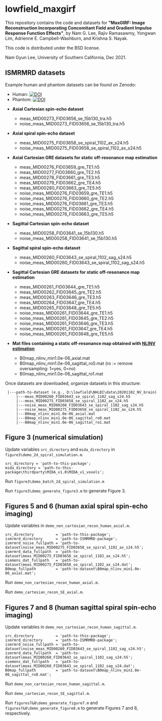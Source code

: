 # lowfield_maxgirf

This repository contains the code and datasets for
**"MaxGIRF: Image Reconstruction Incorporating Concomitant Field and Gradient Impulse Response Function Effects"**, by Nam G. Lee, Rajiv Ramasawmy, Yongwan Lim, Adrienne E. Campbell-Washburn, and Krishna S. Nayak.

This code is distributed under the BSD license.

Nam Gyun Lee, University of Southern California, Dec 2021.

## ISMRMRD datasets
Example human and phantom datasets can be found on Zenodo:

- Human: [![DOI](https://zenodo.org/badge/DOI/10.5281/zenodo.5830910.svg)](https://doi.org/10.5281/zenodo.5830910)
- Phantom: [![DOI](https://zenodo.org/badge/DOI/10.5281/zenodo.5874604.svg)](https://doi.org/10.5281/zenodo.5874604)

* **Axial Cartesian spin-echo dataset**
  - meas_MID00273_FID03656_se_15b130_tra.h5
  - noise_meas_MID00273_FID03656_se_15b130_tra.h5

* **Axial spiral spin-echo dataset** 
  - meas_MID00275_FID03658_se_spiral_1102_ax_s24.h5
  - noise_meas_MID00275_FID03658_se_spiral_1102_ax_s24.h5

* **Axial Cartesian GRE datasets for static off-resonance map estimation**

  - meas_MID00276_FID03659_gre_TE1.h5
  - meas_MID00277_FID03660_gre_TE2.h5
  - meas_MID00278_FID03661_gre_TE3.h5
  - meas_MID00279_FID03662_gre_TE4.h5
  - meas_MID00280_FID03663_gre_TE5.h5
  - noise_meas_MID00276_FID03659_gre_TE1.h5
  - noise_meas_MID00276_FID03660_gre_TE2.h5
  - noise_meas_MID00276_FID03661_gre_TE3.h5
  - noise_meas_MID00276_FID03662_gre_TE4.h5
  - noise_meas_MID00276_FID03663_gre_TE5.h5

* **Sagittal Cartesian spin-echo dataset**
  - meas_MID00258_FID03641_se_15b130.h5
  - noise_meas_MID00258_FID03641_se_15b130.h5
  
* **Sagittal spiral spin-echo dataset**
  - meas_MID00260_FID03643_se_spiral_1102_sag_s24.h5
  - noise_meas_MID00260_FID03643_se_spiral_1102_sag_s24.h5
  
* **Sagittal Cartesian GRE datasets for static off-resonance map estimation**
  - meas_MID00261_FID03644_gre_TE1.h5
  - meas_MID00262_FID03645_gre_TE2.h5
  - meas_MID00263_FID03646_gre_TE3.h5
  - meas_MID00264_FID03647_gre_TE4.h5
  - meas_MID00265_FID03648_gre_TE5.h5
  - noise_meas_MID00261_FID03644_gre_TE1.h5
  - noise_meas_MID00261_FID03645_gre_TE2.h5
  - noise_meas_MID00261_FID03646_gre_TE3.h5
  - noise_meas_MID00261_FID03647_gre_TE4.h5
  - noise_meas_MID00261_FID03648_gre_TE5.h5

* **Mat files containing a static off-resonance map obtained with [NLINV estimation](https://github.com/usc-mrel/nlinv_estimation)**
  - B0map_nlinv_min1.0e-06_axial.mat
  - B0map_nlinv_min1.0e-06_sagittal_ro0.mat (ro := remove oversampling: 1=yes, 0=no)
  - B0map_nlinv_min1.0e-06_sagittal_ro1.mat

Once datasets are downloaded, organize datasets in this structure:
 
     |---path-to-dataset (e.g., D:\lowfield\NHLBI\data\20201102_NV_brain)
         |---meas_MID00260_FID03643_se_spiral_1102_sag_s24.h5
         |---meas_MID00275_FID03658_se_spiral_1102_ax_s24.h5
         |---noise_meas_MID00260_FID03643_se_spiral_1102_sag_s24.h5
         |---noise_meas_MID00275_FID03658_se_spiral_1102_ax_s24.h5
		 |---B0map_nlinv_min1.0e-06_axial.mat
         |---B0map_nlinv_min1.0e-06_sagittal_ro0.mat
         |---B0map_nlinv_min1.0e-06_sagittal_ro1.mat

## Figure 3 (numerical simulation)

Update variables `src_directory` and `mida_directory` in `figure3\demo_2d_spiral_simulation.m`.

    src_directory = 'path-to-this-package';
    mida_directory = 'path-to-this-package\thirdparty\MIDA_v1.0\MIDA_v1_voxels';
 
Run `figure3\demo_batch_2d_spiral_simulation.m`

Run `figure3\demo_generate_figure3.m` to generate Figure 3.
 
## Figures 5 and 6 (human axial spiral spin-echo imaging)

Update variables in `demo_non_cartesian_recon_human_axial.m`.

    src_directory          = 'path-to-this-package';
    ismrmrd_directory      = 'path-to-ISMRMRD-package';
    ismrmrd_noise_fullpath = 'path-to-dataset\noise_meas_MID00275_FID03658_se_spiral_1102_ax_s24.h5';
    ismrmrd_data_fullpath  = 'path-to-dataset\meas_MID00275_FID03658_se_spiral_1102_ax_s24.h5';
    siemens_dat_fullpath   = 'path-to-dataset\meas_MID00275_FID03658_se_spiral_1102_ax_s24.dat';
    B0map_fullpath         = 'path-to-dataset\B0map_nlinv_min1.0e-06_axial.mat';

Run `demo_non_cartesian_recon_human_axial.m`.

Run `demo_cartesian_recon_SE_axial.m`.

## Figures 7 and 8 (human sagittal spiral spin-echo imaging)

Update variables in `demo_non_cartesian_recon_human_sagittal.m`.

    src_directory          = 'path-to-this-package';
    ismrmrd_directory      = 'path-to-ISMRMRD-package';
    ismrmrd_noise_fullpath = 'path-to-dataset\noise_meas_MID00260_FID03643_se_spiral_1102_sag_s24.h5';
    ismrmrd_data_fullpath  = 'path-to-dataset\meas_MID00260_FID03643_se_spiral_1102_sag_s24.h5';
    siemens_dat_fullpath   = 'path-to-dataset\meas_MID00260_FID03643_se_spiral_1102_sag_s24.dat';
    B0map_fullpath         = 'path-to-dataset\B0map_nlinv_min1.0e-06_sagittal_ro0.mat';

Run `demo_non_cartesian_recon_human_sagittal.m`.

Run `demo_cartesian_recon_SE_sagittal.m`.

Run `figures7&8\demo_generate_figure7.m` and `figures7&8\demo_generate_figure8.m` to generate Figures 7 and 8, respectively.
